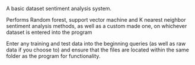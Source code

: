 A basic dataset sentiment analysis system.

Performs Random forest, support vector machine and K nearest neighbor sentiment analysis methods,
as well as a custom made one, on whichever dataset is entered into the program

Enter any training and test data into the beginning queries (as well as raw data if you 
choose to) and ensure that the files are located within the same folder as the program for functionality.
